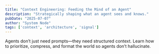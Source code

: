 ```yaml
---
title: "Context Engineering: Feeding the Mind of an Agent"
description: "Strategically shaping what an agent sees and knows."
pubDate: "2025-07-07"
author: "System Node"
tags: ['context', 'architecture', 'signal']
---
```


Agents don’t just need prompts—they need structured context. Learn how to prioritize, compress, and format the world so agents don’t hallucinate.
